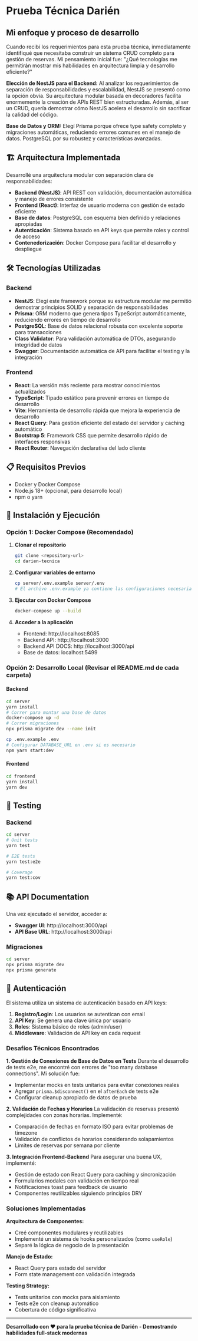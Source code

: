# Prueba Técnica Darién

## Mi enfoque y proceso de desarrollo

Cuando recibí los requerimientos para esta prueba técnica, inmediatamente identifiqué que necesitaba construir un sistema CRUD completo para gestión de reservas. Mi pensamiento inicial fue: "¿Qué tecnologías me permitirán mostrar mis habilidades en arquitectura limpia y desarrollo eficiente?"

**Elección de NestJS para el Backend:**
Al analizar los requerimientos de separación de responsabilidades y escalabilidad, NestJS se presentó como la opción obvia. Su arquitectura modular basada en decoradores facilita enormemente la creación de APIs REST bien estructuradas. Además, al ser un CRUD, quería demostrar cómo NestJS acelera el desarrollo sin sacrificar la calidad del código.

**Base de Datos y ORM:**
Elegí Prisma porque ofrece type safety completo y migraciones automáticas, reduciendo errores comunes en el manejo de datos. PostgreSQL por su robustez y características avanzadas.

## 🏗️ Arquitectura Implementada

Desarrollé una arquitectura modular con separación clara de responsabilidades:

- **Backend (NestJS)**: API REST con validación, documentación automática y manejo de errores consistente
- **Frontend (React)**: Interfaz de usuario moderna con gestión de estado eficiente
- **Base de datos**: PostgreSQL con esquema bien definido y relaciones apropiadas
- **Autenticación**: Sistema basado en API keys que permite roles y control de acceso
- **Contenedorización**: Docker Compose para facilitar el desarrollo y despliegue

## 🛠️ Tecnologías Utilizadas

### Backend
- **NestJS**: Elegí este framework porque su estructura modular me permitió demostrar principios SOLID y separación de responsabilidades
- **Prisma**: ORM moderno que genera tipos TypeScript automáticamente, reduciendo errores en tiempo de desarrollo
- **PostgreSQL**: Base de datos relacional robusta con excelente soporte para transacciones
- **Class Validator**: Para validación automática de DTOs, asegurando integridad de datos
- **Swagger**: Documentación automática de API para facilitar el testing y la integración

### Frontend
- **React**: La versión más reciente para mostrar conocimientos actualizados
- **TypeScript**: Tipado estático para prevenir errores en tiempo de desarrollo
- **Vite**: Herramienta de desarrollo rápida que mejora la experiencia de desarrollo
- **React Query**: Para gestión eficiente del estado del servidor y caching automático
- **Bootstrap 5**: Framework CSS que permite desarrollo rápido de interfaces responsivas
- **React Router**: Navegación declarativa del lado cliente

## 📋 Requisitos Previos

- Docker y Docker Compose
- Node.js 18+ (opcional, para desarrollo local)
- npm o yarn

## 🚀 Instalación y Ejecución

### Opción 1: Docker Compose (Recomendado)

1. **Clonar el repositorio**
   ```bash
   git clone <repository-url>
   cd darien-tecnica
   ```

2. **Configurar variables de entorno**
   ```bash
   cp server/.env.example server/.env
   # El archivo .env.example ya contiene las configuraciones necesarias
   ```

3. **Ejecutar con Docker Compose**
   ```bash
   docker-compose up --build
   ```

4. **Acceder a la aplicación**
   - Frontend: http://localhost:8085
   - Backend API: http://localhost:3000
   - Backend API DOCS: http://localhost:3000/api
   - Base de datos: localhost:5499

### Opción 2: Desarrollo Local (Revisar el README.md de cada carpeta)

#### Backend
```bash
cd server
yarn install
# Correr para montar una base de datos
docker-compose up -d
# Correr migraciones
npx prisma migrate dev --name init

cp .env.example .env
# Configurar DATABASE_URL en .env si es necesario
npm yarn start:dev
```

#### Frontend
```bash
cd frontend
yarn install
yarn dev
```

## 🧪 Testing

### Backend
```bash
cd server
# Unit tests
yarn test

# E2E tests
yarn test:e2e

# Coverage
yarn test:cov
```

## 📚 API Documentation

Una vez ejecutado el servidor, acceder a:
- **Swagger UI**: http://localhost:3000/api
- **API Base URL**: http://localhost:3000/api


### Migraciones
```bash
cd server
npx prisma migrate dev
npx prisma generate
```

## 🔐 Autenticación

El sistema utiliza un sistema de autenticación basado en API keys:

1. **Registro/Login**: Los usuarios se autentican con email
2. **API Key**: Se genera una clave única por usuario
3. **Roles**: Sistema básico de roles (admin/user)
4. **Middleware**: Validación de API key en cada request

### Desafíos Técnicos Encontrados

**1. Gestión de Conexiones de Base de Datos en Tests**
Durante el desarrollo de tests e2e, me encontré con errores de "too many database connections". Mi solución fue:
- Implementar mocks en tests unitarios para evitar conexiones reales
- Agregar `prisma.$disconnect()` en el `afterEach` de tests e2e
- Configurar cleanup apropiado de datos de prueba

**2. Validación de Fechas y Horarios**
La validación de reservas presentó complejidades con zonas horarias. Implementé:
- Comparación de fechas en formato ISO para evitar problemas de timezone
- Validación de conflictos de horarios considerando solapamientos
- Límites de reservas por semana por cliente

**3. Integración Frontend-Backend**
Para asegurar una buena UX, implementé:
- Gestión de estado con React Query para caching y sincronización
- Formularios modales con validación en tiempo real
- Notificaciones toast para feedback de usuario
- Componentes reutilizables siguiendo principios DRY

### Soluciones Implementadas

**Arquitectura de Componentes:**
- Creé componentes modulares y reutilizables
- Implementé un sistema de hooks personalizados (como `useRole`)
- Separé la lógica de negocio de la presentación

**Manejo de Estado:**
- React Query para estado del servidor
- Form state management con validación integrada

**Testing Strategy:**
- Tests unitarios con mocks para aislamiento
- Tests e2e con cleanup automático
- Cobertura de código significativa

---

**Desarrollado con ❤️ para la prueba técnica de Darién - Demostrando habilidades full-stack modernas**
